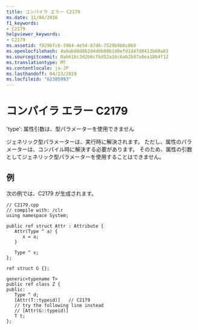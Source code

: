 ```yaml
---
title: コンパイラ エラー C2179
ms.date: 11/04/2016
f1_keywords:
- C2179
helpviewer_keywords:
- C2179
ms.assetid: f929bfc6-3964-4e54-87d6-7529b9b6c0b9
ms.openlocfilehash: 4a8abd8d862d4d6b08b1d0efd1d47d0413b60a81
ms.sourcegitcommit: 0ab61bc3d2b6cfbd52a16c6ab2b97a8ea1864f12
ms.translationtype: MT
ms.contentlocale: ja-JP
ms.lasthandoff: 04/23/2019
ms.locfileid: "62385993"
---
```

# <a name="compiler-error-c2179"></a>コンパイラ エラー C2179

'type': 属性引数は、型パラメーターを使用できません

ジェネリック型パラメーターは、実行時に解決されます。 ただし、属性のパラメーターは、コンパイル時に解決する必要があります。 そのため、属性の引数としてジェネリック型パラメーターを使用することはできません。

## <a name="example"></a>例

次の例では、C2179 が生成されます。

```
// C2179.cpp
// compile with: /clr
using namespace System;

public ref struct Attr : Attribute {
   Attr(Type ^ a) {
      x = a;
   }

   Type ^ x;
};

ref struct G {};

generic<typename T>
public ref class Z {
public:
   Type ^ d;
   [Attr(T::typeid)]   // C2179
   // try the following line instead
   // [Attr(G::typeid)]
   T t;
};
```